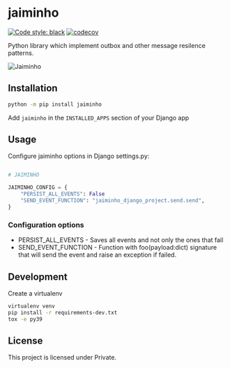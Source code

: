 # jaiminho

[![Code style: black](https://img.shields.io/badge/code%20style-black-000000.svg)](https://github.com/python/black)
[![codecov](https://codecov.io/gh/loadsmart/jaiminho/branch/master/graph/badge.svg?token=gf7apAoU7A)](https://codecov.io/gh/loadsmart/jaiminho)

Python library which implement outbox and other message resilence patterns.

![Jaiminho](https://github.com/loadsmart/jaiminho/blob/master/docs/images/jaiminho.jpg?raw=true)

## Installation


```sh
python -m pip install jaiminho
```

Add `jaiminho` in the `INSTALLED_APPS` section of your Django app

## Usage

Configure jaiminho options in Django settings.py:
```python

# JAIMINHO

JAIMINHO_CONFIG = {
    "PERSIST_ALL_EVENTS": False
    "SEND_EVENT_FUNCTION": "jaiminho_django_project.send.send",
}

```
### Configuration options

- PERSIST_ALL_EVENTS - Saves all events and not only the ones that fail
- SEND_EVENT_FUNCTION - Function with foo(payload:dict) signature that will send the event and raise an exception if failed.


## Development

Create a virtualenv

```bash
virtualenv venv
pip install -r requirements-dev.txt
tox -e py39
```


## License

This project is licensed under Private.
